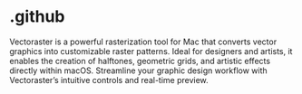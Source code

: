 # .github
Vectoraster is a powerful rasterization tool for Mac that converts vector graphics into customizable raster patterns. Ideal for designers and artists, it enables the creation of halftones, geometric grids, and artistic effects directly within macOS. Streamline your graphic design workflow with Vectoraster’s intuitive controls and real-time preview.
